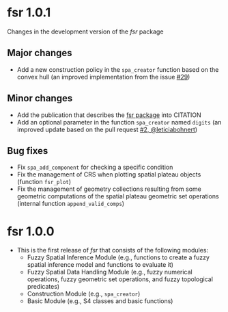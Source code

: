# fsr 1.0.1

Changes in the development version of the _fsr_ package

## Major changes

- Add a new construction policy in the `spa_creator` function based on the convex hull (an improved implementation from the issue [#29](https://github.com/accarniel/fsr/issues/29))

## Minor changes

- Add the publication that describes the [fsr package](https://dl.acm.org/doi/abs/10.1145/3474717.3484255) into CITATION
- Add an optional parameter in the function `spa_creator` named `digits` (an improved update based on the pull request [#2, @leticiabohnert](https://github.com/accarniel/fsr/pull/28))

## Bug fixes

- Fix `spa_add_component` for checking a specific condition
- Fix the management of CRS when plotting spatial plateau objects (function `fsr_plot`)
- Fix the management of geometry collections resulting from some geometric computations of the spatial plateau geometric set operations (internal function `append_valid_comps`)
  
# fsr 1.0.0

- This is the first release of _fsr_ that consists of the following modules:
  - Fuzzy Spatial Inference Module (e.g., functions to create a fuzzy spatial inference model and functions to evaluate it)
  - Fuzzy Spatial Data Handling Module (e.g., fuzzy numerical operations, fuzzy geometric set operations, and fuzzy topological predicates)
  - Construction Module (e.g., `spa_creator`)
  - Basic Module (e.g., S4 classes and basic functions)